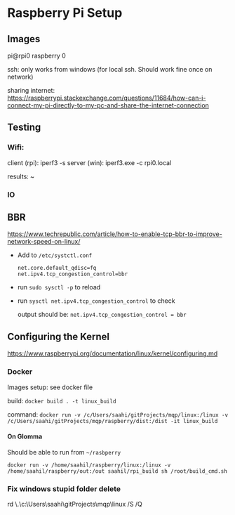 # Raspberry Pi Setup

## Images

pi@rpi0 raspberry 0 

ssh: only works from windows (for local ssh. Should work fine once on network)

sharing internet: https://raspberrypi.stackexchange.com/questions/11684/how-can-i-connect-my-pi-directly-to-my-pc-and-share-the-internet-connection 

## Testing

### Wifi: 

client (rpi): iperf3 -s 
server (win): iperf3.exe -c rpi0.local

results: ~


### IO

## BBR

https://www.techrepublic.com/article/how-to-enable-tcp-bbr-to-improve-network-speed-on-linux/

- Add to `/etc/systctl.conf`

    ```
    net.core.default_qdisc=fq
    net.ipv4.tcp_congestion_control=bbr
    ```
- run `sudo sysctl -p` to reload

- run `sysctl net.ipv4.tcp_congestion_control` to check

    output should be: `net.ipv4.tcp_congestion_control = bbr`

## Configuring the Kernel 

https://www.raspberrypi.org/documentation/linux/kernel/configuring.md

### Docker

Images setup: see docker file

build: `docker build . -t linux_build`

command: `docker run -v /c/Users/saahi/gitProjects/mqp/linux:/linux -v /c/Users/saahi/gitProjects/mqp/raspberry/dist:/dist -it linux_build`

#### On Glomma

Should be able to run from `~/rasbperry`
```
docker run -v /home/saahil/raspberry/linux:/linux -v /home/saahil/raspberry/out:/out saahil/rpi_build sh /root/build_cmd.sh
```

### Fix windows stupid folder delete

rd \\.\c:\Users\saahi\gitProjects\mqp\linux /S /Q 

